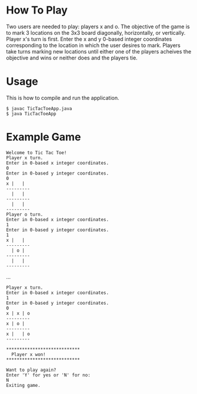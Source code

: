 # How To Play

Two users are needed to play: players x and o. The objective of the game is to mark 3 locations on the 3x3 board diagonally, horizontally, or vertically. Player x's turn is first. Enter the x and y 0-based integer coordinates corresponding to the location in which the user desires to mark. Players take turns marking new locations until either one of the players acheives the objective and wins or neither does and the players tie.

# Usage

This is how to compile and run the application.
```
$ javac TicTacToeApp.java
$ java TicTacToeApp
```
# Example Game
```
Welcome to Tic Tac Toe!
Player x turn.
Enter in 0-based x integer coordinates.
0
Enter in 0-based y integer coordinates.
0
x |   |  
---------
  |   |  
---------
  |   |  
---------
Player o turn.
Enter in 0-based x integer coordinates.
1
Enter in 0-based y integer coordinates.
1
x |   |  
---------
  | o |  
---------
  |   |  
---------
```
...
```
Player x turn.
Enter in 0-based x integer coordinates.
1
Enter in 0-based y integer coordinates.
0
x | x | o
---------
x | o |  
---------
x |   | o
---------

****************************
  Player x won!
****************************

Want to play again?
Enter 'Y' for yes or 'N' for no:
N
Exiting game.
```
